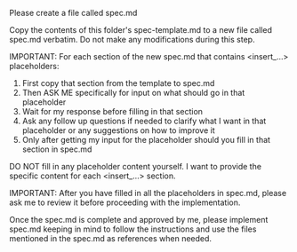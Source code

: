 Please create a file called spec.md

Copy the contents of this folder's spec-template.md to a new file called spec.md verbatim. Do not make any modifications during this step.

IMPORTANT: For each section of the new spec.md that contains <insert_...> placeholders:
1. First copy that section from the template to spec.md
2. Then ASK ME specifically for input on what should go in that placeholder
3. Wait for my response before filling in that section
4. Ask any follow up questions if needed to clarify what I want in that placeholder or any suggestions on how to improve it
4. Only after getting my input for the placeholder should you fill in that section in spec.md

DO NOT fill in any placeholder content yourself. I want to provide the specific content for each <insert_...> section.

IMPORTANT: After you have filled in all the placeholders in spec.md, please ask me to review it before proceeding with the implementation.

Once the spec.md is complete and approved by me, please implement spec.md keeping in mind to follow the instructions and use the files mentioned in the spec.md as references when needed.